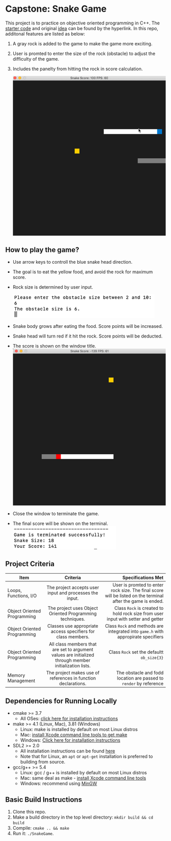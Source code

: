 # Capstone: Snake Game

This project is to practice on objective oriented programming in C++.
The [starter code](https://github.com/udacity/CppND-Capstone-Snake-Game) and original [idea](https://codereview.stackexchange.com/questions/212296/snake-game-in-c-with-sdl) can be found by the hyperlink. In this repo, additonal features are listed as below:

1. A gray rock is added to the game to make the game more exciting. 

2. User is promted to enter the size of the rock (obstacle) to adjust the difficulty of the game.
3. Includes the panelty from hitting the rock in score calculation.

	<img src="image/Cpp_capstone04.gif"/>

## How to play the game?
* Use arrow keys to controll the blue snake head direction. 

* The goal is to eat the yellow food, and avoid the rock for maximum score.

* Rock size is determined by user input.

	<img src="image/input.png"/>

* Snake body grows after eating the food. Score points will be increased.
* Snake head will turn red if it hit the rock. Score points will be deducted.
* The score is shown on the window title.
	<img src="image/game2.png"/>

* Close the window to terminate the game.
* The final score will be shown on the terminal.  
	<img src="image/score.png"/>


## Project Criteria

 Item           | Criteria      | Specifications Met 	|
| ------------- |:-------------:|-------------------------:|
| Loops, Functions, I/O     | The project accepts user input and processes the input. | User is promted to enter rock size. The final score will be listed on the terminal after the game is ended. |
| Object Oriented Programming    | The project uses Object Oriented Programming techniques. | Class `Rock` is created to hold rock size from user input with setter and getter|
| Object Oriented Programming    | Classes use appropriate access specifiers for class members. | Class `Rock` and  methods are integrated into `game.h` with appropirate specifiers|
| Object Oriented Programming    | All class members that are set to argument values are initialized through member initialization lists. | Class `Rock` set the defaultt `ob_size{3}` |
| Memory Management    | The project makes use of references in function declarations. |  The obstacle and fodd location are passed to `render` by reference |



## Dependencies for Running Locally
* cmake >= 3.7
  * All OSes: [click here for installation instructions](https://cmake.org/install/)
* make >= 4.1 (Linux, Mac), 3.81 (Windows)
  * Linux: make is installed by default on most Linux distros
  * Mac: [install Xcode command line tools to get make](https://developer.apple.com/xcode/features/)
  * Windows: [Click here for installation instructions](http://gnuwin32.sourceforge.net/packages/make.htm)
* SDL2 >= 2.0
  * All installation instructions can be found [here](https://wiki.libsdl.org/Installation)
  * Note that for Linux, an `apt` or `apt-get` installation is preferred to building from source.
* gcc/g++ >= 5.4
  * Linux: gcc / g++ is installed by default on most Linux distros
  * Mac: same deal as make - [install Xcode command line tools](https://developer.apple.com/xcode/features/)
  * Windows: recommend using [MinGW](http://www.mingw.org/)

## Basic Build Instructions

1. Clone this repo.
2. Make a build directory in the top level directory: `mkdir build && cd build`
3. Compile: `cmake .. && make`
4. Run it: `./SnakeGame`.
